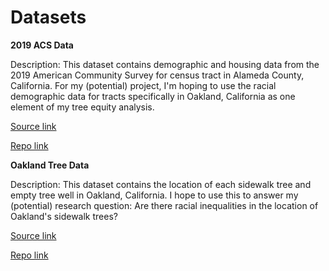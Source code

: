# Datasets
**2019 ACS Data**

Description: This dataset contains demographic and housing data from the 2019 American Community Survey for census tract in Alameda County, California. For my (potential) project, I'm hoping to use the racial demographic data for tracts specifically in Oakland, California as one element of my tree equity analysis.

[Source link](https://data.census.gov/cedsci/table?g=0500000US06001%241400000&tid=ACSDP5Y2019.DP05)

[Repo link](https://github.com/michaelrosen3/up206-michael/blob/main/Data/ACS_2019_ALAMEDA_COUNTY_TRACTS_RACE.csv)

**Oakland Tree Data**

Description: This dataset contains the location of each sidewalk tree and empty tree well in Oakland, California. I hope to use this to answer my (potential) research question: Are there racial inequalities in the location of Oakland's sidewalk trees?

[Source link](https://oakland-oakgis.opendata.arcgis.com/datasets/trees-sidewalk-raw/explore)

[Repo link](https://github.com/michaelrosen3/up206-michael/blob/main/Data/Trees_Sidewalk_Raw%20(1).csv)
